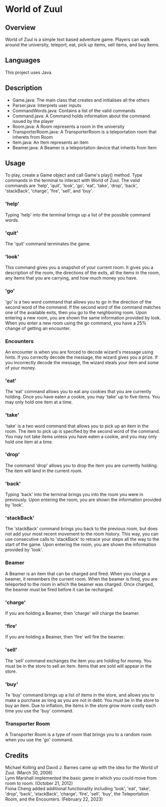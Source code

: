 # World of Zuul

## Overview  
World of Zuul is a simple text based adventure game. Players can walk around the university, teleport, eat, pick up items, sell items, and buy items.

## Languages  
This project uses Java.

## Description 
- Game.java: The main class that creates and initialises all the others
- Parser.java: Interprets user inputs
- CommandWords.java: Contains a list of the valid commands
- Command.java: A Command holds information about the command issued by the player
- Room.java: A Room represents a room in the university
- TransporterRoom.java: A TransporterRoom is a teleportation room that inherets from Room
- Item.java: An Item represents an item
- Beamer.java: A Beamer is a teleportation device that inherits from Item

## Usage
To play, create a Game object and call Game's play() method. Type commands in the terminal to interact with World of Zuul. The valid commands are 'help', 'quit', 'look', 'go', 'eat', 'take', 'drop', 'back', 'stackBack', 'charge', 'fire', 'sell', and 'buy'.

### 'help'
Typing 'help' into the terminal brings up a list of the possible command words.

### 'quit'
The 'quit' command terminates the game.

### 'look'
This command gives you a snapshot of your current room. It gives you a description of the room, the directions of the exits, all the items in the room, any items that you are carrying, and how much money you have.

### 'go'
'go' is a two word command that allows you to go in the direction of the second word of the command. If the second word of the command matches one of the available exits, then you go to the neighboring room. Upon entering a new room, you are shown the same information provided by look. When you enter a new room using the go command, you have a 25% change of getting an encounter.

### Encounters
An encounter is when you are forced to decode wizard's message using hints. If you correctly decode the message, the wizard gives you a prize. If you incorrectly decode the message, the wizard steals your item and some of your money.

### 'eat'
The 'eat' command allows you to eat any cookies that you are currently holding. Once you have eaten a cookie, you may 'take' up to five items. You may only hold one item at a time.

### 'take'
'take' is a two word command that allows you to pick up an item in the room. The item to pick up is specified by the second word of the command. You may not take items unless you have eaten a cookie, and you may only hold one item at a time. 

### 'drop'
The command 'drop' allows you to drop the item you are currently holding. The item will land in the current room.

### 'back'
Typing 'back' into the terminal brings you into the room you were in previously. Upon entering the room, you are shown the information provided by 'look'.

### 'stackBack'
The 'stackBack' command brings you back to the previous room, but does not add your most recent movement to the room history. This way, you can use consecutive calls to 'stackBack' to retrace your steps all the way to the start of the game. Upon entering the room, you are shown the information provided by 'look'.

### Beamer
A Beamer is an item that can be charged and fired. When you charge a beamer, it remembers the current room. When the beamer is fired, you are teleported to the room in which the beamer was charged. Once charged, the beamer must be fired before it can be recharged. 

### 'charge'
If you are holding a Beamer, then 'charge' will charge the beamer. 

### 'fire'
If you are holding a Beamer, then 'fire' will fire the beamer.

### 'sell'
The 'sell' command exchanges the item you are holding for money. You must be in the store to sell an item. Items that are sold will appear in the store.

### 'buy'
Te 'buy' command brings up a list of items in the store, and allows you to make a purchase as long as you are not in debt. You must be in the store to buy an item. Due to inflation, the items in the store grow more costly each time you use the 'buy' command.

### Transporter Room
A Transporter Room is a type of room that brings you to a random room when you use the 'go' command.

## Credits
Michael Kolling and David J. Barnes came up with the idea for the World of Zuul. (March 30, 2006)  
Lynn Marshall implemented the basic game in which you could move from room to room. (October 21, 2012)  
Fiona Cheng added additional functionality including 'look', 'eat', 'take', 'drop', 'back', 'stackBack',  'charge', 'fire', 'sell', 'buy', the Teleportation Room, and the Encounters. (February 22, 2023)
